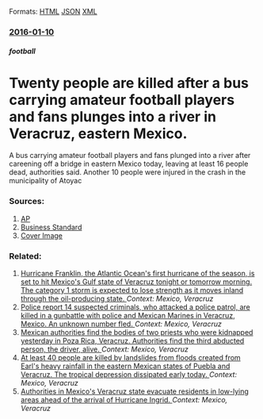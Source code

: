 
Formats: [HTML](/news/2016/01/10/twenty-people-are-killed-after-a-bus-carrying-amateur-football-players-and-fans-plunges-into-a-river-in-veracruz-eastern-mexico.html)  [JSON](/news/2016/01/10/twenty-people-are-killed-after-a-bus-carrying-amateur-football-players-and-fans-plunges-into-a-river-in-veracruz-eastern-mexico.json)  [XML](/news/2016/01/10/twenty-people-are-killed-after-a-bus-carrying-amateur-football-players-and-fans-plunges-into-a-river-in-veracruz-eastern-mexico.xml)  

### [2016-01-10](/news/2016/01/10/index.md)

##### football
# Twenty people are killed after a bus carrying amateur football players and fans plunges into a river in Veracruz, eastern Mexico. 

A bus carrying amateur football players and fans plunged into a river after careening off a bridge in eastern Mexico today, leaving at least 16 people dead, authorities said. Another 10 people were injured in the crash in the municipality of Atoyac


### Sources:

1. [AP](http://bigstory.ap.org/article/3481581456ae43f0b1a16b24fda90127/20-dead-southern-mexico-bus-crash)
2. [Business Standard](http://www.business-standard.com/article/pti-stories/16-dead-in-football-team-s-bus-crash-in-mexico-116011100033_1.html)
2. [Cover Image](http://bsmedia.business-standard.com/include/_mod/site/html5/images/no-meta-preview.jpg)

### Related:

1. [Hurricane Franklin, the Atlantic Ocean's first hurricane of the season, is set to hit Mexico's Gulf state of Veracruz tonight or tomorrow morning. The category 1 storm is expected to lose strength as it moves inland through the oil-producing state. ](/news/2017/08/9/hurricane-franklin-the-atlantic-ocean-s-first-hurricane-of-the-season-is-set-to-hit-mexico-s-gulf-state-of-veracruz-tonight-or-tomorrow-mo.md) _Context: Mexico, Veracruz_
2. [ Police report 14 suspected criminals, who attacked a police patrol, are killed in a gunbattle with police and Mexican Marines in Veracruz, Mexico. An unknown number fled. ](/news/2016/12/5/police-report-14-suspected-criminals-who-attacked-a-police-patrol-are-killed-in-a-gunbattle-with-police-and-mexican-marines-in-veracruz.md) _Context: Mexico, Veracruz_
3. [Mexican authorities find the bodies of two priests who were kidnapped yesterday in Poza Rica, Veracruz. Authorities find the third abducted person, the driver, alive. ](/news/2016/09/19/mexican-authorities-find-the-bodies-of-two-priests-who-were-kidnapped-yesterday-in-poza-rica-veracruz-authorities-find-the-third-abducted.md) _Context: Mexico, Veracruz_
4. [At least 40 people are killed by landslides from floods created from Earl's heavy rainfall in the eastern Mexican states of Puebla and Veracruz. The tropical depression dissipated early today. ](/news/2016/08/8/at-least-40-people-are-killed-by-landslides-from-floods-created-from-earl-s-heavy-rainfall-in-the-eastern-mexican-states-of-puebla-and-verac.md) _Context: Mexico, Veracruz_
5. [Authorities in Mexico's Veracruz state evacuate residents in low-lying areas ahead of the arrival of Hurricane Ingrid. ](/news/2013/09/14/authorities-in-mexico-s-veracruz-state-evacuate-residents-in-low-lying-areas-ahead-of-the-arrival-of-hurricane-ingrid.md) _Context: Mexico, Veracruz_
